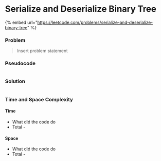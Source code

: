 # Serialize and Deserialize Binary Tree

{% embed url="https://leetcode.com/problems/serialize-and-deserialize-binary-tree" %}

### Problem

> Insert problem statement

### Pseudocode

```// Some code

```

### Solution

```// Some code

```

### Time and Space Complexity

#### Time

- What did the code do
- Total -&#x20;

#### Space

- What did the code do
- Total -
